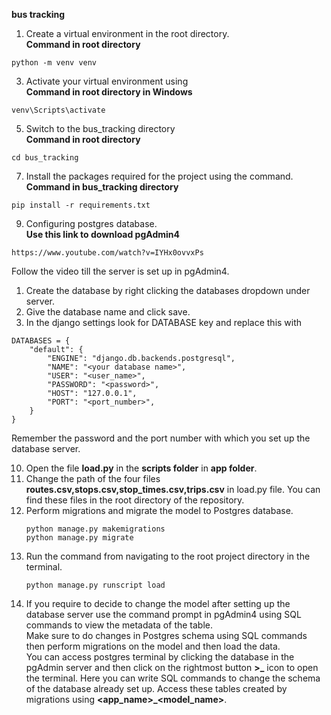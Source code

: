 
**bus tracking**

1) Create a virtual environment in the root directory.<br>
**Command in root directory**
 ```
python -m venv venv
```

3) Activate your virtual environment using <br>
**Command in root directory in Windows**
```
venv\Scripts\activate
```

5) Switch to the bus_tracking directory <br>
**Command in root directory**
```
cd bus_tracking
```

7) Install the packages required for the project using the command. <br>
**Command in bus_tracking directory**
 ```
pip install -r requirements.txt
```

9) Configuring postgres database. <br>
**Use this link to download pgAdmin4**
```
https://www.youtube.com/watch?v=IYHx0ovvxPs
```
Follow the video till the server is set up in pgAdmin4. <br>
1) Create the database by right clicking the databases dropdown under server.  <br>
2) Give the database name and click save. <br>
3) In the django settings look for DATABASE key and replace this with <br>
```
DATABASES = {
    "default": {
        "ENGINE": "django.db.backends.postgresql",
        "NAME": "<your database name>",
        "USER": "<user_name>",
        "PASSWORD": "<password>",
        "HOST": "127.0.0.1",
        "PORT": "<port_number>",
    }
}
```
Remember the password and the port number with which you set up the database server. <br>

10) Open the file **load.py** in the **scripts folder** in **app folder**.<br>
11) Change the path of the four files **routes.csv,stops.csv,stop_times.csv,trips.csv** in load.py file. You can find these files in the root directory of the repository.<br>
12) Perform migrations and migrate the model to Postgres database.
    ```
    python manage.py makemigrations
    python manage.py migrate
     ```
13) Run the command from navigating to the root project directory in the terminal. <br>
    ```
    python manage.py runscript load
    ```
14) If you require to decide to change the model after setting up the database server use the command prompt in pgAdmin4 using SQL commands to view the metadata of the table. <br>
    Make sure to do changes in Postgres schema using SQL commands then perform migrations on the model and then load the data.<br>
    You can access postgres terminal by clicking the database in the pgAdmin server and then click on the rightmost button **>_** icon to open the terminal. Here you can write SQL commands to change the schema of the database already set up. Access these tables created by migrations using **<app_name>_<model_name>**.<br>


